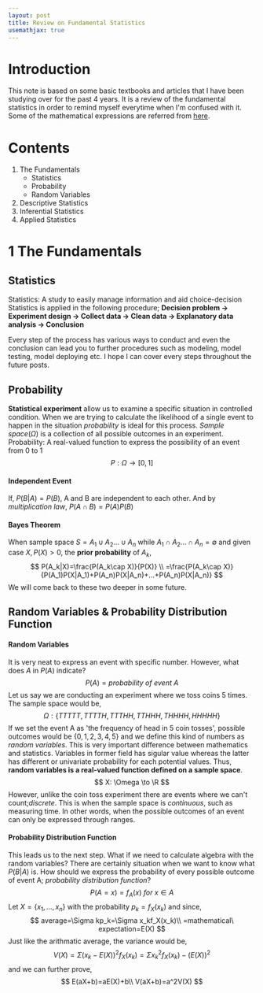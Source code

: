 ```yaml
---
layout: post
title: Review on Fundamental Statistics
usemathjax: true
---
```

# Introduction
This note is based on some basic textbooks and articles that I have been studying over for the past 4 years. It is a review of the fundamental statistics in order to remind myself everytime when I'm confused with it. Some of the mathematical expressions are referred from [here](https://www.cut-the-knot.org/probability.shtml).

# Contents
1. The Fundamentals
    - Statistics
    - Probability
    - Random Variables
2. Descriptive Statistics
3. Inferential Statistics
4. Applied Statistics


# 1 The Fundamentals
## Statistics
Statistics: A study to easily manage information and aid choice-decision  
Statistics is applied in the following procedure; **Decision problem -> Experiment design -> Collect data -> Clean data -> Explanatory data analysis -> Conclusion**

Every step of the process has various ways to conduct and even the conclusion can lead you to further procedures such as modeling, model testing, model deploying etc. I hope I can cover every steps throughout the future posts.

## Probability
**Statistical experiment** allow us to examine a specific situation in controlled condition. When we are trying to calculate the likelihood of a single event to happen in the situation *probability* is ideal for this process. *Sample space*($\Omega$) is a collection of all possible outcomes in an experiment.
Probability: A real-valued function to express the possibility of an event from 0 to 1
$$
P: \Omega \to [0,1]
$$
#### Independent Event
If, $P(B|A)=P(B)$, A and B are independent to each other. And by *multiplication law*, $P(A\cap B)=P(A)P(B)$
#### Bayes Theorem
When sample space $S=A_1\cup A_2 ...\cup A_n$ while $A_1\cap A_2 ...\cap A_n=\emptyset$ and given case $X, P(X)>0$, the **prior probability** of $A_k$,
$$
P(A_k|X)=\frac{P(A_k\cap X)}{P(X)} \\
=\frac{P(A_k\cap X)}{P(A_1)P(X|A_1)+P(A_n)P(X|A_n)+...+P(A_n)P(X|A_n)}
$$
We will come back to these two deeper in some future.
## Random Variables & Probability Distribution Function
#### Random Variables
It is very neat to express an event with specific number. However, what does $A$ in $P(A)$ indicate? 
$$
P(A) = probability\ of\ event\ A
$$
Let us say we are conducting an experiment where we toss coins 5 times. The sample space would be,
$$
\Omega: \{TTTTT,TTTTH,TTTHH,TTHHH,THHHH,HHHHH\}
$$
If we set the event A as 'the frequency of head in 5 coin tosses', possible outcomes would be $\{0,1,2,3,4,5\}$ and we define this kind of numbers as *random variables*. This is very important difference between mathematics and statistics. Variables in former field has sigular value whereas the latter has different or univariate probability for each potential values.
Thus, **random variables is a real-valued function defined on a sample space**.
$$
X: \Omega \to \R
$$
However, unlike the coin toss experiment there are events where we can't count;*discrete*. This is when the sample space is *continuous*, such as measuring time. In other words, when the possible outcomes of an event can only be expressed through ranges.
#### Probability Distribution Function
This leads us to the next step. What if we need to calculate algebra with the random variables? There are certainly situation when we want to know what $P(B|A)$ is. How should we express the probability of every possible outcome of event A; *probability distribution function*? 
$$
P(A=x)=f_A(x)\ for\ x \in A
$$
Let $X=\{x_1,...,x_n\}$ with the probability $p_k=f_X(x_k)$ and since,
$$
average=\Sigma kp_k=\Sigma x_kf_X(x_k)\\
=mathematical\ expectation=E(X)
$$
Just like the arithmatic average, the variance would be,
$$
V(X)=\Sigma (x_k-E(X))^2f_X(x_k)=\Sigma x_k^2f_X(x_k)-(E(X))^2
$$
and we can further prove,
$$
E(aX+b)=aE(X)+b\\
V(aX+b)=a^2V(X)
$$